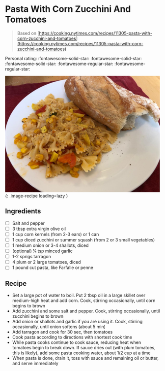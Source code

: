 # Pasta With Corn Zucchini And Tomatoes

> Based on [https://cooking.nytimes.com/recipes/11305-pasta-with-corn-zucchini-and-tomatoes](https://cooking.nytimes.com/recipes/11305-pasta-with-corn-zucchini-and-tomatoes)

<!-- {cts} rating=3; (User can specify rating on scale of 1-5) -->

Personal rating: :fontawesome-solid-star: :fontawesome-solid-star: :fontawesome-solid-star: :fontawesome-regular-star: :fontawesome-regular-star:

<!-- {cte} -->

<!-- {cts} name_image=pasta_with_corn_zucchini_and_tomatoes.jpeg; (User can specify image name) -->

![pasta_with_corn_zucchini_and_tomatoes.jpeg](./pasta_with_corn_zucchini_and_tomatoes.jpeg){: .image-recipe loading=lazy }

<!-- {cte} -->

## Ingredients

- [ ] Salt and pepper
- [ ] 3 tbsp extra virgin olive oil
- [ ] 1 cup corn kernels (from 2-3 ears) or 1 can
- [ ] 1 cup diced zucchini or summer squash (from 2 or 3 small vegetables)
- [ ] 1 medium onion or 3-4 shallots, diced
- [ ] (optional) 1⁄4 tsp minced garlic
- [ ] 1-2 sprigs tarragon
- [ ] 4 plum or 2 large tomatoes, diced
- [ ] 1 pound cut pasta, like Farfalle or penne

## Recipe

- Set a large pot of water to boil. Put 2 tbsp oil in a large skillet over medium-high heat and add corn. Cook, stirring occasionally, until corn begins to brown
- Add zucchini and some salt and pepper. Cook, stirring occasionally, until zucchini begins to brown
- Add onion or shallots and garlic if you are using it. Cook, stirring occasionally, until onion softens (about 5 min)
- Add tarragon and cook for 30 sec, then tomatoes
- Cook pasta according to directions with shortest cook time
- While pasta cooks continue to cook sauce, reducing heat when tomatoes begin to break down. If sauce dries out (with plum tomatoes, this is likely), add some pasta cooking water, about 1/2 cup at a time
- When pasta is done, drain it, toss with sauce and remaining oil or butter, and serve immediately
